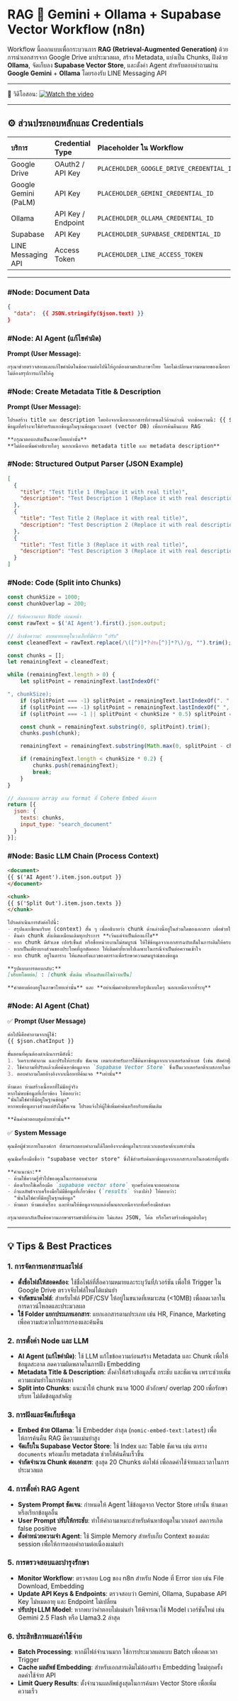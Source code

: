 
#  RAG 🧠 Gemini + Ollama + Supabase Vector Workflow (n8n)

Workflow นี้ออกแบบเพื่อกระบวนการ **RAG (Retrieval-Augmented Generation)** ด้วยการนำเอกสารจาก Google Drive มาประมวลผล, สร้าง Metadata, แบ่งเป็น Chunks, ฝังด้วย **Ollama**, จัดเก็บลง **Supabase Vector Store**, และตั้งค่า Agent สำหรับตอบคำถามผ่าน **Google Gemini** + **Ollama** โดยรองรับ LINE Messaging API

---

🎥 วิดีโอสอน: 
[![Watch the video](https://github.com/novelbiz/AI_Automation/blob/main/episodes/EP07_RAG_Gemini_Ollama_Supabase_n8n/Image/Rag%20Gemini%20Ollama%20Supabase%20Vector.png)](https://youtu.be/cj5foG9ATXg?si=73Td80vfwU9higDz)

---

## ⚙️ ส่วนประกอบหลักและ Credentials

| บริการ | Credential Type | Placeholder ใน Workflow |
| :--- | :--- | :--- |
| Google Drive | OAuth2 / API Key | `PLACEHOLDER_GOOGLE_DRIVE_CREDENTIAL_ID` |
| Google Gemini (PaLM) | API Key | `PLACEHOLDER_GEMINI_CREDENTIAL_ID` |
| Ollama | API Key / Endpoint | `PLACEHOLDER_OLLAMA_CREDENTIAL_ID` |
| Supabase | API Key | `PLACEHOLDER_SUPABASE_CREDENTIAL_ID` |
| LINE Messaging API | Access Token | `PLACEHOLDER_LINE_ACCESS_TOKEN` |

---

### #Node: Document Data
```json
{
  "data":  {{ JSON.stringify($json.text) }}
}
```

### #Node: AI Agent (แก้ไขคำผิด)
**Prompt (User Message):**
```markdown
กรุณาช่วยตรวจสอบและแก้ไขคำผิดในข้อความต่อไปนี้ให้ถูกต้องตามหลักภาษาไทย โดยไม่เปลี่ยนความหมายของเนื้อหา หากมีคำสะกดผิดหรือใช้คำไม่เหมาะสม ให้แก้ไขให้เหมาะสม: {{ $json.data }}
ไม่ต้องสรุปการแก้ไขให้ดู
```

### #Node: Create Metadata Title & Description
**Prompt (User Message):**
```markdown
โปรดสร้าง title และ description โดยอิงจากเนื้อหาเอกสารที่กำหนดไว้ด้านล่างนี้ จากข้อความนี้: {{ $json.output }}
ข้อมูลที่สร้างจะใช้สำหรับแยกข้อมูลในฐานข้อมูลเวกเตอร์ (vector DB) เพื่อการค้นคืนแบบ RAG

**กรุณาตอบกลับเป็นภาษาไทยเท่านั้น**
**ไม่ต้องเพิ่มคำอธิบายใดๆ นอกเหนือจาก metadata title และ metadata description**
```

### #Node: Structured Output Parser (JSON Example)
```json
[
  {
    "title": "Test Title 1 (Replace it with real title)",
    "description": "Test Description 1 (Replace it with real description)"
  },
  {
    "title": "Test Title 2 (Replace it with real title)",
    "description": "Test Description 2 (Replace it with real description)"
  },
  {
    "title": "Test Title 3 (Replace it with real title)",
    "description": "Test Description 3 (Replace it with real description)"
  }
]
```

### #Node: Code (Split into Chunks)
```javascript
const chunkSize = 1000;
const chunkOverlap = 200;

// รับข้อความจาก Node ก่อนหน้า
const rawText = $('AI Agent').first().json.output;

// ล้างข้อความ: ลบหมายเหตุในวงเล็บที่มีคำว่า "ปรับ"
const cleanedText = rawText.replace(/\([^)]*?ปรับ[^)]*?\)/g, "").trim();

const chunks = [];
let remainingText = cleanedText;

while (remainingText.length > 0) {
    let splitPoint = remainingText.lastIndexOf("

", chunkSize);
    if (splitPoint === -1) splitPoint = remainingText.lastIndexOf(". ", chunkSize);
    if (splitPoint === -1) splitPoint = remainingText.lastIndexOf(" ", chunkSize);
    if (splitPoint === -1 || splitPoint < chunkSize * 0.5) splitPoint = chunkSize;

    const chunk = remainingText.substring(0, splitPoint).trim();
    chunks.push(chunk);

    remainingText = remainingText.substring(Math.max(0, splitPoint - chunkOverlap)).trim();

    if (remainingText.length < chunkSize * 0.2) {
        chunks.push(remainingText);
        break;
    }
}

// ส่งออกแบบ array ตาม format ที่ Cohere Embed ต้องการ
return [{
  json: {
    texts: chunks,
    input_type: "search_document"
  }
}];
```

### #Node: Basic LLM Chain (Process Context)
```markdown
<document> 
{{ $('AI Agent').item.json.output }}
</document> 

<chunk> 
{{ $('Split Out').item.json.texts }}
</chunk> 

โปรดดำเนินการดังต่อไปนี้:
- สรุปและเขียนบริบท (context) สั้น ๆ เพื่ออธิบายว่า chunk ด้านล่างนี้อยู่ในส่วนใดของเอกสาร เพื่อช่วยในการค้นหาและดึงข้อมูลได้ดีขึ้น
- คืนค่า chunk ดั้งเดิมเหมือนเดิมทุกประการ **เว้นแต่จำเป็นต้องแก้ไข**
- หาก chunk มีตัวเลข เปอร์เซ็นต์ หรือชื่อหน่วยงานไม่สมบูรณ์ ให้ใช้ข้อมูลจากเอกสารฉบับเต็มในการเติมให้ครบ
- หากเป็นเพียงบางส่วนของประโยคที่ถูกตัดออก ให้เติมคำที่หายไปเฉพาะในกรณีจำเป็นต่อความเข้าใจ
- หาก chunk อยู่ในตาราง ให้แสดงทั้งแถวของตารางเพื่อรักษาความสมบูรณ์ของข้อมูล

**รูปแบบการตอบกลับ:**
[บริบทโดยย่อ] : [chunk ดั้งเดิม หรือฉบับแก้ไขถ้าจำเป็น]

**คำตอบต้องอยู่ในภาษาไทยเท่านั้น** และ **อย่าเพิ่มคำอธิบายหรือรูปแบบใดๆ นอกเหนือจากที่ระบุ**
```

### #Node: AI Agent (Chat)
✅ **Prompt (User Message)**
```markdown
ต่อไปนี้คือคำถามจากผู้ใช้:  
{{ $json.chatInput }}

ขั้นตอนที่คุณต้องดำเนินการมีดังนี้:
1. วิเคราะห์คำถาม และปรับให้กระชับ ชัดเจน เหมาะสำหรับการใช้ค้นหาข้อมูลจากเวกเตอร์ดาต้าเบส (เช่น ตัดคำฟุ่มเฟือย หรือคำเกริ่น)
2. ใช้คำถามที่ปรับแล้วเพื่อค้นหาข้อมูลจาก `Supabase Vector Store` ซึ่งเป็นเวกเตอร์ดาต้าเบสภายในองค์กร
3. ตอบคำถามโดยอ้างอิงจากเนื้อหาที่ค้นเจอ **เท่านั้น**

ห้ามเดา ห้ามสร้างเนื้อหาที่ไม่มีอยู่จริง  
หากไม่พบข้อมูลที่เกี่ยวข้อง ให้ตอบว่า:  
"นั่นไม่ใช่คำที่มีอยู่ในฐานข้อมูล"  
หากพบข้อมูลบางส่วนแต่ยังไม่ชัดเจน โปรดแจ้งให้ผู้ใช้เพิ่มคำค้นหรือบริบทเพิ่มเติม

**คืนค่าคำตอบสุดท้ายเท่านั้น**
```

✅ **System Message**
```markdown
คุณคือผู้ช่วยภายในองค์กร ที่สามารถตอบคำถามได้โดยอิงจากข้อมูลในระบบเวกเตอร์ดาต้าเบสเท่านั้น

คุณมีเครื่องมือชื่อว่า "supabase vector store" ซึ่งใช้สำหรับค้นหาข้อมูลจากเอกสารภายในองค์กรที่ถูกฝัง (embedding) ไว้ใน Supabase Vector Store

**คำแนะนำ:**
- ห้ามใช้ความรู้ทั่วไปของคุณในการตอบคำถาม
- ต้องเรียกใช้เครื่องมือ `supabase vector store` ทุกครั้งก่อนจะตอบคำถาม
- ถ้าผลลัพธ์จากเครื่องมือไม่มีข้อมูลที่เกี่ยวข้อง (`results` ว่างเปล่า) ให้ตอบว่า:  
  "นั่นไม่ใช่คำที่มีอยู่ในฐานข้อมูล"
- ห้ามเดา ห้ามแต่งเรื่อง และห้ามให้ข้อมูลจากแหล่งอื่นนอกเหนือจากที่เครื่องมือส่งมา

กรุณาตอบกลับเป็นข้อความภาษาธรรมชาติที่อ่านง่าย ไม่แสดง JSON, โค้ด หรือโครงสร้างข้อมูลดิบใดๆ
```

---

## 💡 Tips & Best Practices

### 1. การจัดการเอกสารและไฟล์
- **ตั้งชื่อไฟล์ให้สอดคล้อง**: ใช้ชื่อไฟล์ที่สื่อความหมายและระบุวันที่/เวอร์ชัน เพื่อให้ Trigger ใน Google Drive ตรวจจับไฟล์ใหม่ได้แม่นยำ  
- **จำกัดขนาดไฟล์**: สำหรับไฟล์ PDF/CSV ให้อยู่ในขนาดที่เหมาะสม (<10MB) เพื่อลดเวลาในการดาวน์โหลดและประมวลผล  
- **ใช้ Folder แยกประเภทเอกสาร**: แยกเอกสารตามประเภท เช่น HR, Finance, Marketing เพื่อความสะดวกในการกรองและค้นคืน

### 2. การตั้งค่า Node และ LLM
- **AI Agent (แก้ไขคำผิด)**: ใช้ LLM แก้ไขข้อความก่อนสร้าง Metadata และ Chunk เพื่อให้ข้อมูลสะอาด ลดความผิดพลาดในการฝัง Embedding  
- **Metadata Title & Description**: ตั้งค่าให้สร้างข้อมูลสั้น กระชับ และชัดเจน เพราะช่วยเพิ่มความแม่นยำในการค้นหา  
- **Split into Chunks**: แนะนำให้ chunk ขนาด 1000 ตัวอักษร/ overlap 200 เพื่อรักษาบริบท ไม่ตัดข้อมูลสำคัญ

### 3. การฝังและจัดเก็บข้อมูล
- **Embed ด้วย Ollama**: ใช้ Embedder ล่าสุด (`nomic-embed-text:latest`) เพื่อให้การค้นคืน RAG มีความแม่นยำสูง  
- **จัดเก็บใน Supabase Vector Store**: ใช้ Index และ Table ชัดเจน เช่น ตาราง `documents` พร้อมเก็บ metadata ช่วยให้ค้นคืนเร็วขึ้น  
- **จำกัดจำนวน Chunk ต่อเอกสาร**: สูงสุด 20 Chunks ต่อไฟล์ เพื่อลดค่าใช้จ่ายและเวลาในการประมวลผล

### 4. การตั้งค่า RAG Agent
- **System Prompt ชัดเจน**: กำหนดให้ Agent ใช้ข้อมูลจาก Vector Store เท่านั้น ห้ามเดาหรือเรียกข้อมูลอื่น  
- **User Prompt ปรับให้กระชับ**: ทำให้คำถามเหมาะสำหรับค้นหาข้อมูลในเวกเตอร์ ลดการเกิด false positive  
- **ตั้งค่าหน่วยความจำ Agent**: ใช้ Simple Memory สำหรับเก็บ Context ของแต่ละ session เพื่อให้การตอบคำถามต่อเนื่องแม่นยำ

### 5. การตรวจสอบและบำรุงรักษา
- **Monitor Workflow**: ตรวจสอบ Log ของ n8n สำหรับ Node ที่ Error บ่อย เช่น File Download, Embedding  
- **Update API Keys & Endpoints**: ตรวจสอบว่า Gemini, Ollama, Supabase API Key ไม่หมดอายุ และ Endpoint ไม่เปลี่ยน  
- **ปรับปรุง LLM Model**: หากพบว่าคำตอบไม่แม่นยำ ให้พิจารณาใช้ Model เวอร์ชันใหม่ เช่น Gemini 2.5 Flash หรือ Llama3.2 ล่าสุด  

### 6. ประสิทธิภาพและค่าใช้จ่าย
- **Batch Processing**: หากมีไฟล์จำนวนมาก ใช้การประมวลผลแบบ Batch เพื่อลดเวลา Trigger  
- **Cache ผลลัพธ์ Embedding**: สำหรับเอกสารเดิมไม่ต้องสร้าง Embedding ใหม่ทุกครั้ง ลดค่าใช้จ่าย API  
- **Limit Query Results**: ตั้งจำนวนผลลัพธ์สูงสุดในการค้นหา Vector Store เพื่อเพิ่มความเร็ว


